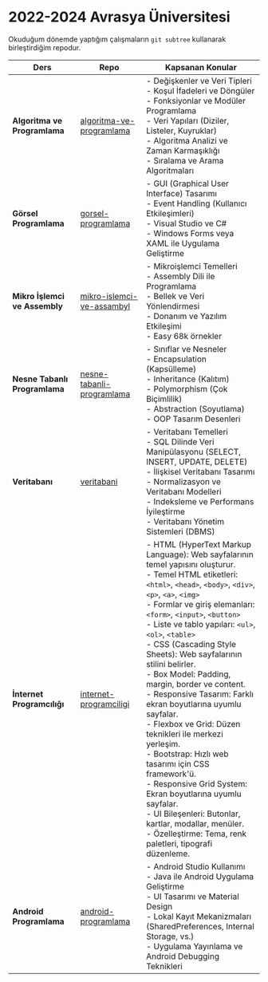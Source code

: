 # 2022-2024 Avrasya Üniversitesi
Okuduğum dönemde yaptığım çalışmaların `git subtree` kullanarak birleştirdiğim repodur.

| **Ders**                     | **Repo**                                                                 | **Kapsanan Konular**                                                                                                                                                                     |
|------------------------------|--------------------------------------------------------------------------|------------------------------------------------------------------------------------------------------------------------------------------------------------------------------------------|
| **Algoritma ve Programlama**  | [algoritma-ve-programlama](algoritma-ve-programlama) | - Değişkenler ve Veri Tipleri<br>- Koşul İfadeleri ve Döngüler<br>- Fonksiyonlar ve Modüler Programlama<br>- Veri Yapıları (Diziler, Listeler, Kuyruklar)<br>- Algoritma Analizi ve Zaman Karmaşıklığı<br>- Sıralama ve Arama Algoritmaları |
| **Görsel Programlama**        | [gorsel-programlama](gorsel-programlama)  | - GUI (Graphical User Interface) Tasarımı<br>- Event Handling (Kullanıcı Etkileşimleri)<br>- Visual Studio ve C#<br>- Windows Forms veya XAML ile Uygulama Geliştirme                      |
| **Mikro İşlemci ve Assembly** | [mikro-islemci-ve-assambyl](mikro-islemci-ve-assambyl) | - Mikroişlemci Temelleri<br>- Assembly Dili ile Programlama<br>- Bellek ve Veri Yönlendirmesi<br>- Donanım ve Yazılım Etkileşimi<br>- Easy 68k örnekler                                    |
| **Nesne Tabanlı Programlama** | [nesne-tabanli-programlama](nesne-tabanli-programlama) | - Sınıflar ve Nesneler<br>- Encapsulation (Kapsülleme)<br>- Inheritance (Kalıtım)<br>- Polymorphism (Çok Biçimlilik)<br>- Abstraction (Soyutlama)<br>- OOP Tasarım Desenleri               |
| **Veritabanı**                | [veritabani](veritabani-ders-notu)       | - Veritabanı Temelleri<br>- SQL Dilinde Veri Manipülasyonu (SELECT, INSERT, UPDATE, DELETE)<br>- İlişkisel Veritabanı Tasarımı<br>- Normalizasyon ve Veritabanı Modelleri<br>- Indeksleme ve Performans İyileştirme<br>- Veritabanı Yönetim Sistemleri (DBMS) |
| **İnternet Programcılığı**    | [internet-programciligi](internet-programciligi) | - HTML (HyperText Markup Language): Web sayfalarının temel yapısını oluşturur.<br>- Temel HTML etiketleri: `<html>`, `<head>`, `<body>`, `<div>`, `<p>`, `<a>`, `<img>`<br>- Formlar ve giriş elemanları: `<form>`, `<input>`, `<button>`<br>- Liste ve tablo yapıları: `<ul>`, `<ol>`, `<table>`<br>- CSS (Cascading Style Sheets): Web sayfalarının stilini belirler.<br>- Box Model: Padding, margin, border ve content.<br>- Responsive Tasarım: Farklı ekran boyutlarına uyumlu sayfalar.<br>- Flexbox ve Grid: Düzen teknikleri ile merkezi yerleşim.<br>- Bootstrap: Hızlı web tasarımı için CSS framework'ü.<br>- Responsive Grid System: Ekran boyutlarına uyumlu sayfalar.<br>- UI Bileşenleri: Butonlar, kartlar, modallar, menüler.<br>- Özelleştirme: Tema, renk paletleri, tipografi düzenleme. |
| **Android Programlama**       | [android-programlama](android-programlama) | - Android Studio Kullanımı<br>- Java ile Android Uygulama Geliştirme<br>- UI Tasarımı ve Material Design<br>- Lokal Kayıt Mekanizmaları (SharedPreferences, Internal Storage, vs.)<br>- Uygulama Yayınlama ve Android Debugging Teknikleri |